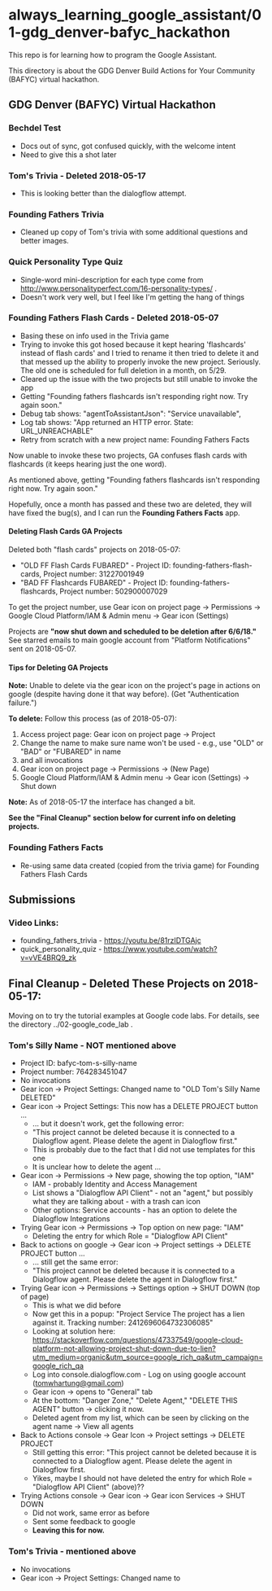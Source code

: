 # always_learning_google_assistant/01-gdg_denver-bafyc_hackathon

This repo is for learning how to program the Google Assistant.

This directory is about the GDG Denver Build Actions for Your Community (BAFYC) virtual hackathon.

## GDG Denver (BAFYC) Virtual Hackathon

### Bechdel Test

- Docs out of sync, got confused quickly, with the welcome intent
- Need to give this a shot later

### Tom's Trivia - **Deleted 2018-05-17**

- This is looking better than the dialogflow attempt.

### Founding Fathers Trivia

- Cleaned up copy of Tom's trivia with some additional questions and better images.

### Quick Personality Type Quiz

- Single-word mini-description for each type come from http://www.personalityperfect.com/16-personality-types/ .
- Doesn't work very well, but I feel like I'm getting the hang of things

### Founding Fathers Flash Cards - **Deleted 2018-05-07**

- Basing these on info used in the Trivia game
- Trying to invoke this got hosed because it kept hearing 'flashcards' instead of flash cards' and I tried to rename it
  then tried to delete it and that messed up the ability to properly invoke the new project.  Seriously.
  The old one is scheduled for full deletion in a month, on 5/29.
- Cleared up the issue with the two projects but still unable to invoke the app
- Getting "Founding fathers flashcards isn't responding right now. Try again soon."
- Debug tab shows: "agentToAssistantJson": "Service unavailable",
- Log tab shows: "App returned an HTTP error. State: URL_UNREACHABLE"
- Retry from scratch with a new project name: Founding Fathers Facts

Now unable to invoke these two projects, GA confuses flash cards with flashcards (it keeps hearing just the one word).

As mentioned above, getting "Founding fathers flashcards isn't responding right now. Try again soon."

Hopefully, once a month has passed and these two are deleted, they will have fixed the bug(s), and I can run the
**Founding Fathers Facts** app.

#### Deleting Flash Cards GA Projects

Deleted both "flash cards" projects on 2018-05-07:

- "OLD FF Flash Cards FUBARED" - Project ID: founding-fathers-flash-cards, Project number: 31227001949
- "BAD FF Flashcards FUBARED" - Project ID: founding-fathers-flashcards, Project number: 502900007029

To get the project number, use Gear icon on project page -> Permissions -> Google Cloud Platform/IAM & Admin menu -> Gear icon (Settings)

Projects are **"now shut down and scheduled to be deletion after 6/6/18."**
See starred emails to main google account from "Platform Notifications" sent on 2018-05-07.

#### Tips for Deleting GA Projects

**Note:** Unable to delete via the gear icon on the project's page in actions on google (despite having done it that way before).
(Get "Authentication failure.")

**To delete:**
Follow this process (as of 2018-05-07):

1. Access project page: Gear icon on project page -> Project
1. Change the name to make sure name won't be used - e.g., use "OLD" or "BAD" or "FUBARED" in name
1.   and all invocations
1. Gear icon on project page -> Permissions -> (New Page)
1. Google Cloud Platform/IAM & Admin menu -> Gear icon (Settings) -> Shut down

**Note:** As of 2018-05-17 the interface has changed a bit.

**See the "Final Cleanup" section below for current info on deleting projects.**

### Founding Fathers Facts

- Re-using same data created (copied from the trivia game) for Founding Fathers Flash Cards

## Submissions

### Video Links:

- founding_fathers_trivia - https://youtu.be/81rzIDTGAjc
- quick_personality_quiz - https://www.youtube.com/watch?v=vVE4BRQ9_zk

## Final Cleanup - Deleted These Projects on 2018-05-17:

Moving on to try the tutorial examples at Google code labs.  For details, see the directory ../02-google_code_lab .

### Tom's Silly Name - NOT mentioned above

- Project ID: bafyc-tom-s-silly-name
- Project number: 764283451047
- No invocations
- Gear icon -> Project Settings: Changed name to "OLD Tom's Silly Name DELETED"
- Gear icon -> Project Settings: This now has a DELETE PROJECT button ...
  - ... but it doesn't work, get the following error:
  - "This project cannot be deleted because it is connected to a Dialogflow agent. Please delete the agent in Dialogflow first."
  - This is probably due to the fact that I did not use templates for this one
  - It is unclear how to delete the agent ...
- Gear icon -> Permissions -> New page, showing the top option, "IAM"
  - IAM - probably Identity and Access Management
  - List shows a "Dialogflow API Client" - not an "agent," but possibly what they are talking about - with a trash can icon
  - Other options: Service accounts - has an option to delete the Dialogflow Integrations
- Trying Gear icon -> Permissions -> Top option on new page: "IAM"
  - Deleting the entry for which Role = "Dialogflow API Client"
- Back to actions on google -> Gear icon -> Project settings -> DELETE PROJECT button ...
  - ... still get the same error:
  - "This project cannot be deleted because it is connected to a Dialogflow agent. Please delete the agent in Dialogflow first."
- Trying Gear icon -> Permissions -> Settings option -> SHUT DOWN (top of page)
  - This is what we did before
  - Now get this in a popup: "Project Service The project has a lien against it.  Tracking number: 2412696064732306085"
  - Looking at solution here: https://stackoverflow.com/questions/47337549/google-cloud-platform-not-allowing-project-shut-down-due-to-lien?utm_medium=organic&utm_source=google_rich_qa&utm_campaign=google_rich_qa
  - Log into console.dialogflow.com - Log on using google account (tomwhartung@gmail.com)
  - Gear icon -> opens to "General" tab
  - At the bottom: "Danger Zone," "Delete Agent," "DELETE THIS AGENT" button -> clicking it now.
  - Deleted agent from my list, which can be seen by clicking on the agent name -> View all agents
- Back to Actions console -> Gear Icon -> Project settings -> DELETE PROJECT
  - Still getting this error:
    "This project cannot be deleted because it is connected to a Dialogflow agent. Please delete the agent in Dialogflow first.
  - Yikes, maybe I should not have deleted the entry for which Role = "Dialogflow API Client" (above)??
- Trying Actions console -> Gear icon -> Gear icon Services -> SHUT DOWN
  - Did not work, same error as before
  - Sent some feedback to google
  - **Leaving this for now.**


### Tom's Trivia - mentioned above

- No invocations
- Gear icon -> Project Settings: Changed name to

